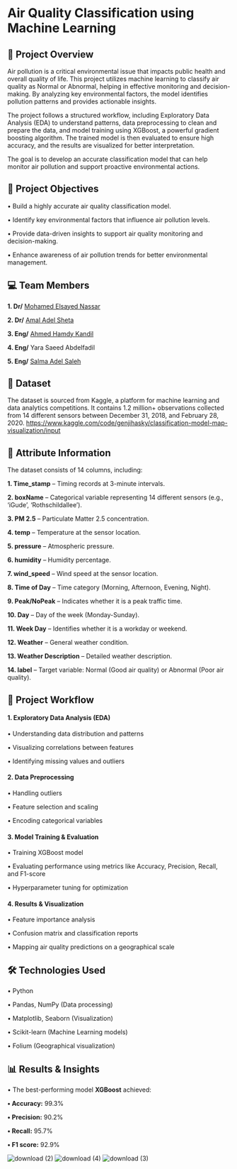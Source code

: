 # Air Quality Classification using Machine Learning

## 📌 Project Overview
Air pollution is a critical environmental issue that impacts public health and overall quality of life. This project utilizes machine learning to classify air quality as Normal or Abnormal, helping in effective monitoring and decision-making. By analyzing key environmental factors, the model identifies pollution patterns and provides actionable insights.

The project follows a structured workflow, including Exploratory Data Analysis (EDA) to understand patterns, data preprocessing to clean and prepare the data, and model training using XGBoost, a powerful gradient boosting algorithm. The trained model is then evaluated to ensure high accuracy, and the results are visualized for better interpretation.

The goal is to develop an accurate classification model that can help monitor air pollution and support proactive environmental actions.

## 🎯 Project Objectives
 • Build a highly accurate air quality classification model.
 
 • Identify key environmental factors that influence air pollution levels.
 
 • Provide data-driven insights to support air quality monitoring and decision-making.
 
 • Enhance awareness of air pollution trends for better environmental management.

## 💻 Team Members
**1. Dr/** [Mohamed Elsayed Nassar](https://github.com/Mohamed-Nassar88)

**2. Dr/** [Amal Adel Sheta](https://github.com/DrAmalSheta)

**3. Eng/** [Ahmed Hamdy Kandil](https://github.com/AhmedKandil2014)

**4. Eng/** Yara Saeed Abdelfadil

**5. Eng/** [Salma Adel Saleh](https://github.com/salmadel)

## 📂 Dataset

The dataset is sourced from Kaggle, a platform for machine learning and data analytics competitions. It contains 1.2 million+ observations collected from 14 different sensors between December 31, 2018, and February 28, 2020.
https://www.kaggle.com/code/genjihasky/classification-model-map-visualization/input

## 🔹 Attribute Information

The dataset consists of 14 columns, including:

 **1. Time_stamp** – Timing records at 3-minute intervals.
 
 **2. boxName** – Categorical variable representing 14 different sensors (e.g., ‘iGude’, ‘Rothschildallee’).
 
 **3. PM 2.5** – Particulate Matter 2.5 concentration.
 
 **4. temp** – Temperature at the sensor location.
 
 **5. pressure** – Atmospheric pressure.
 
 **6. humidity** – Humidity percentage.
 
 **7. wind_speed** – Wind speed at the sensor location.
 
 **8. Time of Day** – Time category (Morning, Afternoon, Evening, Night).
 
 **9. Peak/NoPeak** – Indicates whether it is a peak traffic time.
 
 **10. Day** – Day of the week (Monday-Sunday).
 
 **11. Week Day** – Identifies whether it is a workday or weekend.
 
 **12. Weather** – General weather condition.
 
 **13. Weather Description** – Detailed weather description.
 
 **14. label** – Target variable: Normal (Good air quality) or Abnormal (Poor air quality).

## 🚀 Project Workflow
 #### 1. Exploratory Data Analysis (EDA)
 • Understanding data distribution and patterns

 • Visualizing correlations between features
 
 • Identifying missing values and outliers
 #### 2. Data Preprocessing
 • Handling outliers
 
 • Feature selection and scaling
 
 • Encoding categorical variables 
#### 3. Model Training & Evaluation
 • Training XGBoost model
 
 • Evaluating performance using metrics like Accuracy, Precision, Recall, and F1-score
 
 • Hyperparameter tuning for optimization
 #### 4. Results & Visualization
 • Feature importance analysis
 
 • Confusion matrix and classification reports
 
 • Mapping air quality predictions on a geographical scale

## 🛠️ Technologies Used
 • Python
 
 • Pandas, NumPy (Data processing)
 
 • Matplotlib, Seaborn (Visualization)
 
 • Scikit-learn (Machine Learning models)
 
 • Folium (Geographical visualization)

## 📊 Results & Insights
 • The best-performing model **XGBoost** achieved:
 
 **• Accuracy:** 99.3%
 
 **• Precision:** 90.2%
 
 **• Recall:** 95.7%
 
 **• F1 score:** 92.9%
 
![download (2)](https://github.com/user-attachments/assets/e9af3c02-fd8b-48b5-ad31-9cc5789e1de7)
![download (4)](https://github.com/user-attachments/assets/a9b68c21-79db-41fd-93cb-6adfc9dd3df9)
![download (3)](https://github.com/user-attachments/assets/ac8dbdaf-81ef-4d8c-a540-8cdc5651702a)

